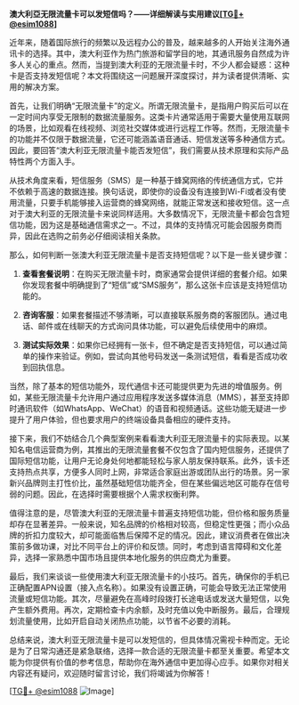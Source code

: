 **澳大利亞无限流量卡可以发短信吗？——详细解读与实用建议[[TG💪+ @esim1088](https://t.me/s/esim1088)]**

近年来，随着国际旅行的频繁以及远程办公的普及，越来越多的人开始关注海外通讯卡的选择。其中，澳大利亚作为热门旅游和留学目的地，其通讯服务自然成为许多人关心的重点。然而，当提到澳大利亚的无限流量卡时，不少人都会疑惑：这种卡是否支持发短信呢？本文将围绕这一问题展开深度探讨，并为读者提供清晰、实用的解决方案。

首先，让我们明确“无限流量卡”的定义。所谓无限流量卡，是指用户购买后可以在一定时间内享受无限制的数据流量服务。这类卡片通常适用于需要大量使用互联网的场景，比如观看在线视频、浏览社交媒体或进行远程工作等。然而，无限流量卡的功能并不仅限于数据流量，它还可能涵盖语音通话、短信发送等多种通信方式。因此，要回答“澳大利亚无限流量卡能否发短信”，我们需要从技术原理和实际产品特性两个方面入手。

从技术角度来看，短信服务（SMS）是一种基于蜂窝网络的传统通信方式，它并不依赖于高速的数据连接。换句话说，即使你的设备没有连接到Wi-Fi或者没有使用流量，只要手机能够接入运营商的蜂窝网络，就能正常发送和接收短信。这一点对于澳大利亚的无限流量卡来说同样适用。大多数情况下，无限流量卡都会包含短信功能，因为这是基础通信需求之一。不过，具体的支持情况可能会因服务商而异，因此在选购之前务必仔细阅读相关条款。

那么，如何判断一张澳大利亚无限流量卡是否支持短信呢？以下是一些关键步骤：

1. **查看套餐说明**：在购买无限流量卡时，商家通常会提供详细的套餐介绍。如果你发现套餐中明确提到了“短信”或“SMS服务”，那么这张卡应该是支持短信功能的。
   
2. **咨询客服**：如果套餐描述不够清晰，可以直接联系服务商的客服团队。通过电话、邮件或在线聊天的方式询问具体功能，可以避免后续使用中的麻烦。

3. **测试实际效果**：如果你已经拥有一张卡，但不确定是否支持短信，可以通过简单的操作来验证。例如，尝试向其他号码发送一条测试短信，看看是否成功收到回执信息。

当然，除了基本的短信功能外，现代通信卡还可能提供更为先进的增值服务。例如，某些无限流量卡允许用户通过应用程序发送多媒体消息（MMS），甚至支持即时通讯软件（如WhatsApp、WeChat）的语音和视频通话。这些功能无疑进一步提升了用户体验，但也要求用户的终端设备具备相应的硬件支持。

接下来，我们不妨结合几个典型案例来看看澳大利亚无限流量卡的实际表现。以某知名电信运营商为例，其推出的无限流量套餐不仅包含了国内短信服务，还提供了国际短信功能，让用户无论身处何地都能轻松与家人朋友保持联系。此外，该卡还支持热点共享，方便多人同时上网，非常适合家庭出游或团队出行的场景。另一家新兴品牌则主打性价比，虽然基础短信功能齐全，但在某些偏远地区可能存在信号弱的问题。因此，在选择时需要根据个人需求权衡利弊。

值得注意的是，尽管澳大利亚的无限流量卡普遍支持短信功能，但价格和服务质量却存在显著差异。一般来说，知名品牌的价格相对较高，但稳定性更强；而小众品牌的折扣力度较大，却可能面临售后保障不足的情况。因此，建议消费者在做出决策前多做功课，对比不同平台上的评价和反馈。同时，考虑到语言障碍和文化差异，选择一家熟悉中国市场且提供本地化服务的供应商尤为重要。

最后，我们来谈谈一些使用澳大利亚无限流量卡的小技巧。首先，确保你的手机已正确配置APN设置（接入点名称）。如果没有设置正确，可能会导致无法正常使用流量或短信功能。其次，尽量避免在高峰时段拨打长途电话或发送大量短信，以免产生额外费用。再次，定期检查卡内余额，及时充值以免中断服务。最后，合理规划流量使用，比如开启自动关闭热点功能，以节省不必要的消耗。

总结来说，澳大利亚无限流量卡是可以发短信的，但具体情况需视卡种而定。无论是为了日常沟通还是紧急联络，选择一款合适的无限流量卡都至关重要。希望本文能为你提供有价值的参考信息，帮助你在海外通信中更加得心应手。如果你对相关内容还有疑问，欢迎随时留言讨论，我们将竭诚为你解答！

[[TG💪+ @esim1088](https://t.me/s/esim1088) ![Image](https://i.postimg.cc/4NQfJmqS/Snipaste-2025-05-13-00-14-12.png)]